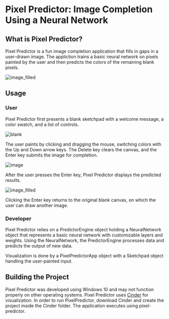 # Pixel Predictor: Image Completion Using a Neural Network

## What is Pixel Predictor?

Pixel Predictor is a fun image completion application that fills in gaps in a user-drawn image. The appliction trains a 
basic neural network on pixels painted by the user and then predicts the colors of the remaining blank pixels. 

![image_filled](https://lh5.googleusercontent.com/8DBC4QTZhiABWFfQfbYLHcuRCpuEvsTL28D3nDwCdg1e4ACtPV8rozxOIISURm3hb2xR-6EM-SSp3Q=w1920-h867-rw)

## Usage

### User

Pixel Predictor first presents a blank sketchpad with a welcome message, a color swatch, and a list of controls.

![blank](https://lh6.googleusercontent.com/u2-NcaZjurnNnLfyIgVgbCqZs32m1bHuY07eUo5BfyIJoOlnzELlGZhqVn3i3vI1dU0RYPPwIoNcAQ=w1920-h867-rw)

The user paints by clicking and dragging the mouse, switching colors with the Up and Down arrow keys. The Delete key 
clears the canvas, and the Enter key submits the image for completion.

![image](https://lh6.googleusercontent.com/o6IKopW_pHOBXOxhHLse_hUbxQzl4sGrAmjEoeJ5GQZZbqWSkckF72CJInZDNxQ-Sq7ngilsUfcB1A=w1920-h867-rw)

After the user presses the Enter key, Pixel Predictor displays the predicted results.

![image_filled](https://lh5.googleusercontent.com/8DBC4QTZhiABWFfQfbYLHcuRCpuEvsTL28D3nDwCdg1e4ACtPV8rozxOIISURm3hb2xR-6EM-SSp3Q=w1920-h867-rw)

Clicking the Enter key returns to the original blank canvas, on which the user can draw another image.

### Developer

Pixel Predictor relies on a PredictorEngine object holding a NeuralNetwork object that represents a basic neural network with customizable layers 
and weights. Using the NeuralNetwork, the PredictorEngine processes data and predicts the output of new data. 

Visualization is done by a PixelPredictorApp object with a Sketchpad object handling the user-painted input. 

## Building the Project

Pixel Predictor was developed using Windows 10 and may not function properly on other operating systems. Pixel Predictor uses [Cinder](https://libcinder.org/) for visualization. In order to run PixelPredictor, download Cinder and create the project inside the Cinder folder. The application executes using pixel-predictor.